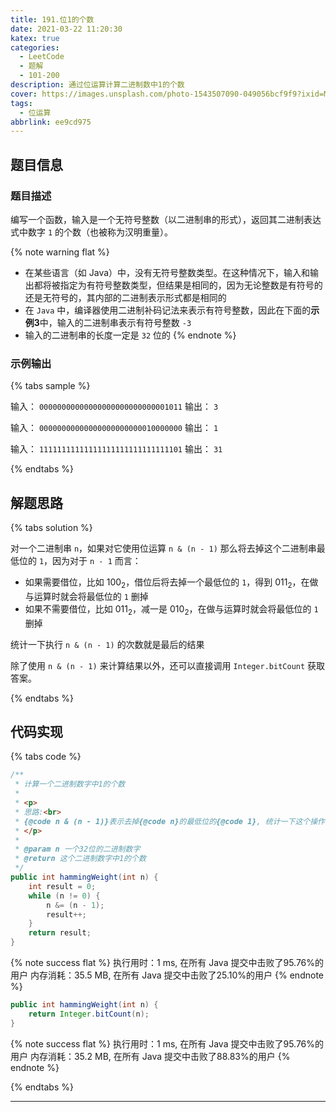 ```yaml
---
title: 191.位1的个数
date: 2021-03-22 11:20:30
katex: true
categories:
  - LeetCode
  - 题解
  - 101-200
description: 通过位运算计算二进制数中1的个数
cover: https://images.unsplash.com/photo-1543507090-049056bcf9f9?ixid=MXwxMjA3fDB8MHx0b3BpYy1mZWVkfDEwfEd0ckJTY3YxYjVNfHxlbnwwfHx8&ixlib=rb-1.2.1&auto=format&fit=crop&w=500&q=60
tags:
  - 位运算
abbrlink: ee9cd975
---
```


## 题目信息

### 题目描述

编写一个函数，输入是一个无符号整数（以二进制串的形式），返回其二进制表达式中数字 `1` 的个数（也被称为汉明重量）。

{% note warning flat %}
- 在某些语言（如 Java）中，没有无符号整数类型。在这种情况下，输入和输出都将被指定为有符号整数类型，但结果是相同的，因为无论整数是有符号的还是无符号的，其内部的二进制表示形式都是相同的
- 在 `Java` 中，编译器使用二进制补码记法来表示有符号整数，因此在下面的**示例3**中，输入的二进制串表示有符号整数 `-3`
- 输入的二进制串的长度一定是 `32` 位的
{% endnote %}

### 示例输出

{% tabs sample %}
<!-- tab 示例输出1 -->
输入： `00000000000000000000000000001011`
输出： `3`
<!-- endtab -->

<!-- tab 示例输出2 -->
输入： `00000000000000000000000010000000`
输出： `1`
<!-- endtab -->

<!-- tab 示例输出3 -->
输入： `11111111111111111111111111111101`
输出： `31`
<!-- endtab -->
{% endtabs %}

## 解题思路

{% tabs solution %}
<!-- tab 使用位运算 -->
对一个二进制串 `n`，如果对它使用位运算 `n & (n - 1)` 那么将去掉这个二进制串最低位的 `1`，因为对于 `n - 1` 而言：

- 如果需要借位，比如 $100_2$，借位后将去掉一个最低位的 `1`，得到 $011_2$，在做与运算时就会将最低位的 `1` 删掉
- 如果不需要借位，比如 $011_2$，减一是 $010_2$，在做与运算时就会将最低位的 `1` 删掉

统计一下执行 `n & (n - 1)` 的次数就是最后的结果
<!-- endtab -->

<!-- tab 使用JDK提供的函数 -->
除了使用 `n & (n - 1)` 来计算结果以外，还可以直接调用 `Integer.bitCount` 获取答案。
<!-- endtab -->
{% endtabs %}

## 代码实现

{% tabs code %}
<!-- tab 使用位运算 -->
```java
/**
 * 计算一个二进制数字中1的个数
 *
 * <p>
 * 思路:<br>
 * {@code n & (n - 1)}表示去掉{@code n}的最低位的{@code 1}, 统计一下这个操作的次数就是二进制数中{@code 1}的个数
 * </p>
 *
 * @param n 一个32位的二进制数字
 * @return 这个二进制数字中1的个数
 */
public int hammingWeight(int n) {
    int result = 0;
    while (n != 0) {
        n &= (n - 1);
        result++;
    }
    return result;
}
```
{% note success flat %}
执行用时：1 ms, 在所有 Java 提交中击败了95.76%的用户
内存消耗：35.5 MB, 在所有 Java 提交中击败了25.10%的用户
{% endnote %}
<!-- endtab -->

<!-- tab 使用JDK提供的函数 -->
```java
public int hammingWeight(int n) {
    return Integer.bitCount(n);
}
```
{% note success flat %}
执行用时：1 ms, 在所有 Java 提交中击败了95.76%的用户
内存消耗：35.2 MB, 在所有 Java 提交中击败了88.83%的用户
{% endnote %}
<!-- endtab -->
{% endtabs %}

---
